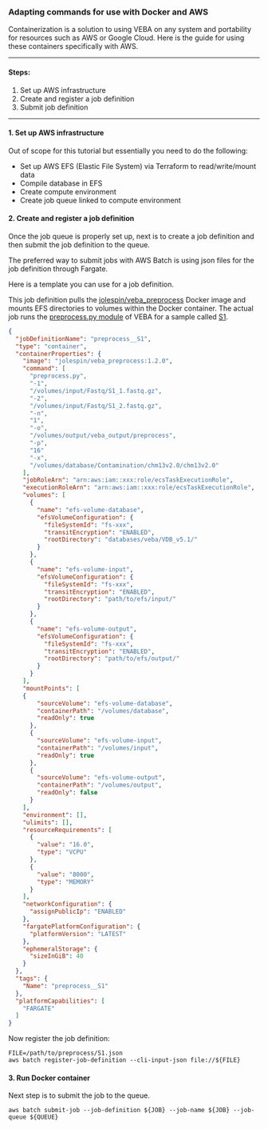 ### Adapting commands for use with Docker and AWS
Containerization is a solution to using VEBA on any system and portability for resources such as AWS or Google Cloud.  Here is the guide for using these containers specifically with AWS.

_____________________________________________________

#### Steps:

1. Set up AWS infrastructure
2. Create and register a job definition
3. Submit job definition

_____________________________________________________


#### 1. Set up AWS infrastructure

Out of scope for this tutorial but essentially you need to do the following: 

* Set up AWS EFS (Elastic File System) via Terraform to read/write/mount data
* Compile database in EFS
* Create compute environment
* Create job queue linked to compute environment


#### 2. Create and register a job definition

Once the job queue is properly set up, next is to create a job definition and then submit the job definition to the queue.

The preferred way to submit jobs with AWS Batch is using json files for the job definition through Fargate.  

Here is a template you can use for a job definition.  

This job definition pulls the [jolespin/veba_preprocess](https://hub.docker.com/r/jolespin/veba_preprocess/tags) Docker image and mounts EFS directories to volumes within the Docker container.  The actual job runs the [preprocess.py module](https://github.com/jolespin/veba/tree/main/src#preprocesspy) of VEBA for a sample called [S1](https://zenodo.org/record/7946802). 


```json
{
  "jobDefinitionName": "preprocess__S1",
  "type": "container",
  "containerProperties": {
    "image": "jolespin/veba_preprocess:1.2.0",
    "command": [
      "preprocess.py",
      "-1",
      "/volumes/input/Fastq/S1_1.fastq.gz",
      "-2",
      "/volumes/input/Fastq/S1_2.fastq.gz",
      "-n",
      "1",
      "-o",
      "/volumes/output/veba_output/preprocess",
      "-p",
      "16"
      "-x",
      "/volumes/database/Contamination/chm13v2.0/chm13v2.0"
    ],
    "jobRoleArn": "arn:aws:iam::xxx:role/ecsTaskExecutionRole",
    "executionRoleArn": "arn:aws:iam::xxx:role/ecsTaskExecutionRole",
    "volumes": [
      {
        "name": "efs-volume-database",
        "efsVolumeConfiguration": {
          "fileSystemId": "fs-xxx",
          "transitEncryption": "ENABLED",
          "rootDirectory": "databases/veba/VDB_v5.1/"
        }
      },
      {
        "name": "efs-volume-input",
        "efsVolumeConfiguration": {
          "fileSystemId": "fs-xxx",
          "transitEncryption": "ENABLED",
          "rootDirectory": "path/to/efs/input/"
        }
      },
      {
        "name": "efs-volume-output",
        "efsVolumeConfiguration": {
          "fileSystemId": "fs-xxx",
          "transitEncryption": "ENABLED",
          "rootDirectory": "path/to/efs/output/"
        }
      }
    ],
    "mountPoints": [
    {
        "sourceVolume": "efs-volume-database",
        "containerPath": "/volumes/database",
        "readOnly": true
      },
      {
        "sourceVolume": "efs-volume-input",
        "containerPath": "/volumes/input",
        "readOnly": true
      },
      {
        "sourceVolume": "efs-volume-output",
        "containerPath": "/volumes/output",
        "readOnly": false
      }
    ],
    "environment": [],
    "ulimits": [],
    "resourceRequirements": [
      {
        "value": "16.0",
        "type": "VCPU"
      },
      {
        "value": "8000",
        "type": "MEMORY"
      }
    ],
    "networkConfiguration": {
      "assignPublicIp": "ENABLED"
    },
    "fargatePlatformConfiguration": {
      "platformVersion": "LATEST"
    },
    "ephemeralStorage": {
      "sizeInGiB": 40
    }
  },
  "tags": {
    "Name": "preprocess__S1"
  },
  "platformCapabilities": [
    "FARGATE"
  ]
}
```

Now register the job definition: 

```
FILE=/path/to/preprocess/S1.json
aws batch register-job-definition --cli-input-json file://${FILE}
```

#### 3. Run Docker container

Next step is to submit the job to the queue.

```
aws batch submit-job --job-definition ${JOB} --job-name ${JOB} --job-queue ${QUEUE}
```
